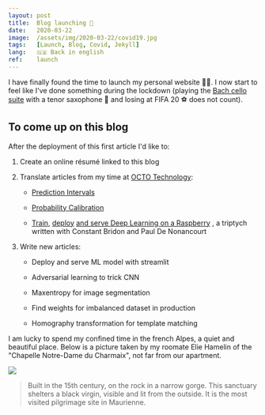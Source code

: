 ```yaml
---
layout: post
title:  Blog launching 🚀
date:   2020-03-22
image:  /assets/img/2020-03-22/covid19.jpg
tags:   [Launch, Blog, Covid, Jekyll]
lang:   🇬🇧 Back in english
ref:    launch
---
```


I have finally found the time to launch my personal website 👨‍💻. I now start to feel like I've done something 
during the lockdown (playing the [Bach cello suite](https://www.youtube.com/watch?v=mGQLXRTl3Z0) with a tenor 
saxophone 🎷 and losing at️ FIFA 20 ⚽ does not count).

## To come up on this blog

After the deployment of this first article I'd like to:

1. Create an online résumé linked to this blog

2. Translate articles from my time at [OCTO Technology](https://www.octo.com/):

      - [Prediction Intervals](https://blog.octo.com/les-intervalles-de-prediction/)

      - [Probability Calibration](https://blog.octo.com/calibration-de-probabilite/)

      - [Train](https://blog.octo.com/ia-embarquee-deployer-du-deep-learning-sur-un-raspberry/), 
      [deploy](https://blog.octo.com/lia-embarquee-entrainer-deployer-et-utiliser-du-deep-learning-sur-un-raspberry-partie-2/) 
      [and serve Deep Learning on a Raspberry](https://blog.octo.com/lia-embarquee-entrainer-deployer-et-utiliser-du-deep-learning-sur-un-raspberry-partie-3/)
      , a triptych written with Constant Bridon and Paul De Nonancourt

3. Write new articles:

      - Deploy and serve ML model with streamlit

      - Adversarial learning to trick CNN

      - Maxentropy for image segmentation

      - Find weights for imbalanced dataset in production

      - Homography transformation for template matching


I am lucky to spend my confined time in the french Alpes, a quiet and beautiful place. Below is a picture taken 
by my roomate Elie Hamelin of the "Chapelle Notre-Dame du Charmaix", not far from our apartment.

![]({{site.baseurl}}/assets/img/2020-03-22/confinement.jpg)

> Built in the 15th century, on the rock in a narrow gorge. This sanctuary shelters a black virgin, visible and 
>lit from the outside. It is the most visited pilgrimage site in Maurienne.

